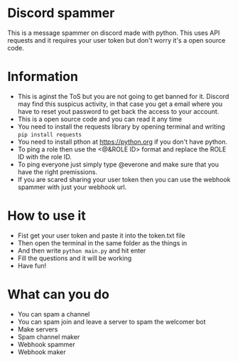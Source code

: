 # Discord spammer
This is a message spammer on discord made with python. This uses API requests and it requires your user token but don't worry it's a open source code.

# Information
- This is aginst the ToS but you are not going to get banned for it. Discord may find this suspicus activity, in that case you get a email where you have to reset yout password to get back the access to your account.
- This is a open source code and you can read it any time
- You need to install the requests library by opening terminal and writing `pip install requests`
- You need to install pthon at https://python.org if you don't have python.
- To ping a role then use the <@&ROLE ID> format and replace the ROLE ID with the role ID.
- To ping everyone just simply type @everone and make sure that you have the right premissions.
- If you are scared sharing your user token then you can use the webhook spammer with just your webhook url.

# How to use it
- Fist get your user token and paste it into the token.txt file
- Then open the terminal in the same folder as the things in
- And then write `python main.py` and hit enter
- Fill the questions and it will be working
- Have fun!

# What can you do
- You can spam a channel
- You can spam join and leave a server to spam the welcomer bot
- Make servers
- Spam channel maker
- Webhook spammer
- Webhook maker